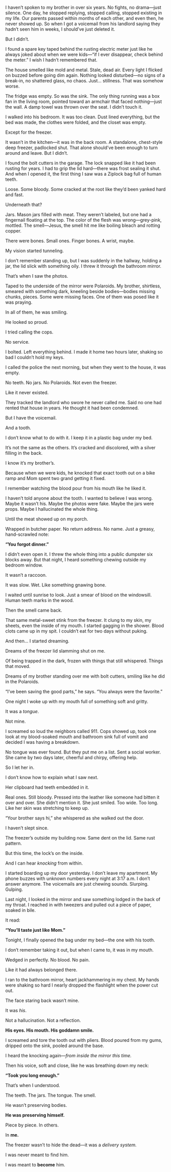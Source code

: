 I haven’t spoken to my brother in over six years. No fights, no drama—just silence. One day, he stopped replying, stopped calling, stopped existing in my life. Our parents passed within months of each other, and even then, he never showed up. So when I got a voicemail from his landlord saying they hadn’t seen him in weeks, I should’ve just deleted it.

But I didn’t.

I found a spare key taped behind the rusting electric meter just like he always joked about when we were kids—“if I ever disappear, check behind the meter.” I wish I hadn’t remembered that.

The house smelled like mold and metal. Stale, dead air. Every light I flicked on buzzed before going dim again. Nothing looked disturbed—no signs of a break-in, no shattered glass, no chaos. Just... stillness. That was somehow worse.

The fridge was empty. So was the sink. The only thing running was a box fan in the living room, pointed toward an armchair that faced nothing—just the wall. A damp towel was thrown over the seat. I didn’t touch it.

I walked into his bedroom. It was too clean. Dust lined everything, but the bed was made, the clothes were folded, and the closet was empty.

Except for the freezer.

It wasn’t in the kitchen—it was in the back room. A standalone, chest-style deep freezer, padlocked shut. That alone should’ve been enough to turn around and leave. But I didn’t.

I found the bolt cutters in the garage. The lock snapped like it had been rusting for years. I had to grip the lid hard—there was frost sealing it shut. And when I opened it, the first thing I saw was a Ziplock bag full of human teeth.

Loose. Some bloody. Some cracked at the root like they’d been yanked hard and fast.

Underneath that?

Jars. Mason jars filled with meat. They weren’t labeled, but one had a fingernail floating at the top. The color of the flesh was wrong—grey-pink, mottled. The smell—Jesus, the smell hit me like boiling bleach and rotting copper.

There were bones. Small ones. Finger bones. A wrist, maybe.

My vision started tunneling.

I don’t remember standing up, but I was suddenly in the hallway, holding a jar, the lid slick with something oily. I threw it through the bathroom mirror.

That’s when I saw the photos.

Taped to the underside of the mirror were Polaroids. My brother, shirtless, smeared with something dark, kneeling beside bodies—bodies missing chunks, pieces. Some were missing faces. One of them was posed like it was praying.

In all of them, he was smiling.

He looked so proud.

I tried calling the cops.

No service.

I bolted. Left everything behind. I made it home two hours later, shaking so bad I couldn’t hold my keys.

I called the police the next morning, but when they went to the house, it was empty.

No teeth. No jars. No Polaroids. Not even the freezer.

Like it never existed.

They tracked the landlord who swore he never called me. Said no one had rented that house in years. He thought it had been condemned.

But I have the voicemail.

And a tooth.

I don’t know what to do with it. I keep it in a plastic bag under my bed.

It’s not the same as the others. It’s cracked and discolored, with a silver filling in the back.

I know it’s my brother’s.

Because when we were kids, he knocked that exact tooth out on a bike ramp and Mom spent two grand getting it fixed.

I remember watching the blood pour from his mouth like he liked it.

  
I haven’t told anyone about the tooth. I wanted to believe I was wrong. Maybe it wasn’t his. Maybe the photos were fake. Maybe the jars were props. Maybe I hallucinated the whole thing.

Until the meat showed up on my porch.

Wrapped in butcher paper. No return address. No name. Just a greasy, hand-scrawled note:

**“You forgot dinner.”**

I didn’t even open it. I threw the whole thing into a public dumpster six blocks away. But that night, I heard something chewing outside my bedroom window.

It wasn’t a raccoon.

It was slow. Wet. Like something gnawing bone.

I waited until sunrise to look. Just a smear of blood on the windowsill. Human teeth marks in the wood.

Then the smell came back.

That same metal-sweet stink from the freezer. It clung to my skin, my sheets, even the inside of my mouth. I started gagging in the shower. Blood clots came up in my spit. I couldn’t eat for two days without puking.

And then… I started dreaming.

Dreams of the freezer lid slamming shut on me.

Of being trapped in the dark, frozen with things that still whispered. Things that moved.

Dreams of my brother standing over me with bolt cutters, smiling like he did in the Polaroids.

“I’ve been saving the good parts,” he says. “You always were the favorite.”

One night I woke up with my mouth full of something soft and gritty.

It was a *tongue*.

Not mine.

I screamed so loud the neighbors called 911. Cops showed up, took one look at my blood-soaked mouth and bathroom sink full of vomit and decided I was having a breakdown.

No tongue was ever found. But they put me on a list. Sent a social worker. She came by two days later, cheerful and chirpy, offering help.

So I let her in.

I don’t know how to explain what I saw next.

Her clipboard had teeth embedded in it.

Real ones. Still bloody. Pressed into the leather like someone had bitten it over and over. She didn’t mention it. She just smiled. Too wide. Too long. Like her skin was stretching to keep up.

“Your brother says hi,” she whispered as she walked out the door.

I haven’t slept since.

The freezer’s outside my building now. Same dent on the lid. Same rust pattern.

But this time, the lock’s on the inside.

And I can hear *knocking* from within.

I started boarding up my door yesterday. I don’t leave my apartment. My phone buzzes with unknown numbers every night at 3:17 a.m. I don’t answer anymore. The voicemails are just chewing sounds. Slurping. Gulping.

Last night, I looked in the mirror and saw something lodged in the back of my throat. I reached in with tweezers and pulled out a piece of paper, soaked in bile.

It read:

**“You’ll taste just like Mom.”**

  
Tonight, I finally opened the bag under my bed—the one with his tooth.

I don’t remember taking it out, but when I came to, it was in my mouth.

Wedged in perfectly. No blood. No pain.

Like it had always belonged there.

I ran to the bathroom mirror, heart jackhammering in my chest. My hands were shaking so hard I nearly dropped the flashlight when the power cut out.

The face staring back wasn’t mine.

It was *his*.

Not a hallucination. Not a reflection.

**His eyes. His mouth. His goddamn smile.**

I screamed and tore the tooth out with pliers. Blood poured from my gums, dripped onto the sink, pooled around the base.

I heard the knocking again—*from inside the mirror this time.*

Then his voice, soft and close, like he was breathing down my neck:

**“Took you long enough.”**

That’s when I understood.

The teeth. The jars. The tongue. The smell.

He wasn’t preserving bodies.

**He was preserving himself.**

Piece by piece. In others.

In **me.**

The freezer wasn’t to hide the dead—it was a *delivery system.*

I was never meant to find him.

I was meant to **become** him.